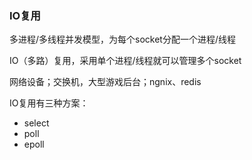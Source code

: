 ### IO复用

多进程/多线程并发模型，为每个socket分配一个进程/线程

IO（多路）复用，采用单个进程/线程就可以管理多个socket

网络设备；交换机，大型游戏后台；ngnix、redis

IO复用有三种方案：

- select
- poll
- epoll

